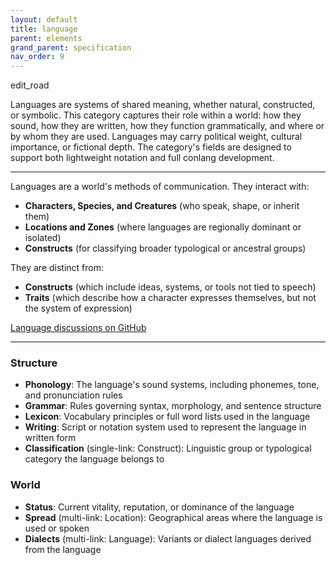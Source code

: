 ```yaml
---
layout: default
title: language
parent: elements
grand_parent: specification
nav_order: 9
---
```


<span class="material-symbols-outlined">edit_road</span>

Languages are systems of shared meaning, whether natural, constructed, or symbolic. This category captures their role within a world: how they sound, how they are written, how they function grammatically, and where or by whom they are used. Languages may carry political weight, cultural importance, or fictional depth. The category's fields are designed to support both lightweight notation and full conlang development.

--- 
  
Languages are a world's methods of communication. They interact with:

- **Characters, Species, and Creatures** (who speak, shape, or inherit them)
- **Locations and Zones** (where languages are regionally dominant or isolated)
- **Constructs** (for classifying broader typological or ancestral groups)

They are distinct from:

- **Constructs** (which include ideas, systems, or tools not tied to speech)
- **Traits** (which describe how a character expresses themselves, but not the system of expression)

[Language discussions on GitHub](https://github.com/OnlyWorlds/OnlyWorlds/discussions/categories/language)

---
### Structure
- **Phonology**: The language's sound systems, including phonemes, tone, and pronunciation rules
- **Grammar**: Rules governing syntax, morphology, and sentence structure
- **Lexicon**: Vocabulary principles or full word lists used in the language
- **Writing**: Script or notation system used to represent the language in written form
- **Classification** (single-link: Construct): Linguistic group or typological category the language belongs to

### World
- **Status**: Current vitality, reputation, or dominance of the language
- **Spread** (multi-link: Location): Geographical areas where the language is used or spoken
- **Dialects** (multi-link: Language): Variants or dialect languages derived from the language

